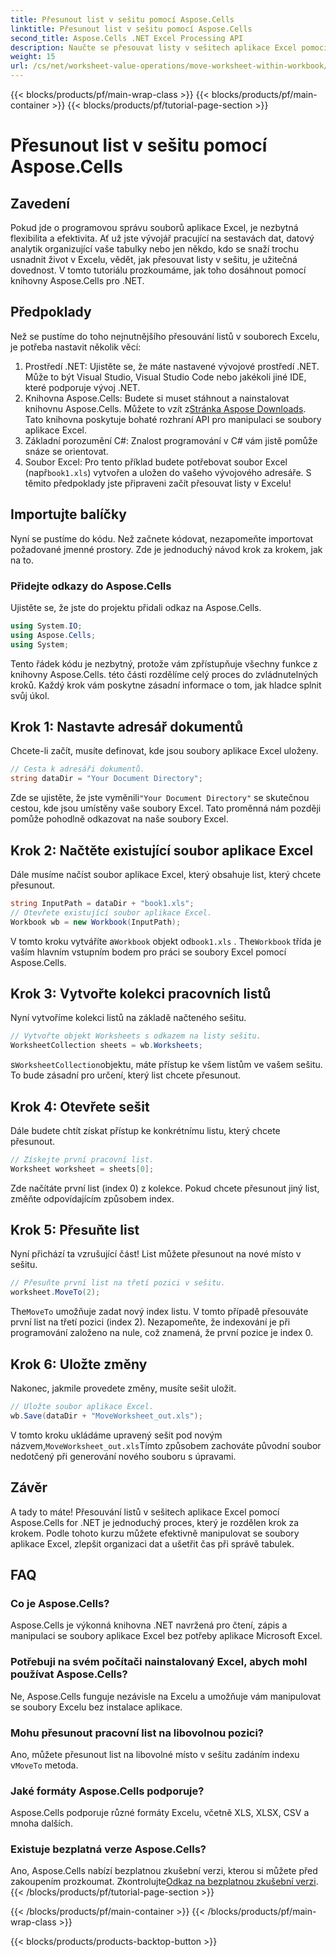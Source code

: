 ```yaml
---
title: Přesunout list v sešitu pomocí Aspose.Cells
linktitle: Přesunout list v sešitu pomocí Aspose.Cells
second_title: Aspose.Cells .NET Excel Processing API
description: Naučte se přesouvat listy v sešitech aplikace Excel pomocí Aspose.Cells for .NET pomocí tohoto podrobného kurzu. Vylepšete správu souborů Excel.
weight: 15
url: /cs/net/worksheet-value-operations/move-worksheet-within-workbook/
---
```


{{< blocks/products/pf/main-wrap-class >}}
{{< blocks/products/pf/main-container >}}
{{< blocks/products/pf/tutorial-page-section >}}

# Přesunout list v sešitu pomocí Aspose.Cells

## Zavedení
Pokud jde o programovou správu souborů aplikace Excel, je nezbytná flexibilita a efektivita. Ať už jste vývojář pracující na sestavách dat, datový analytik organizující vaše tabulky nebo jen někdo, kdo se snaží trochu usnadnit život v Excelu, vědět, jak přesouvat listy v sešitu, je užitečná dovednost. V tomto tutoriálu prozkoumáme, jak toho dosáhnout pomocí knihovny Aspose.Cells pro .NET. 
## Předpoklady
Než se pustíme do toho nejnutnějšího přesouvání listů v souborech Excelu, je potřeba nastavit několik věcí:
1. Prostředí .NET: Ujistěte se, že máte nastavené vývojové prostředí .NET. Může to být Visual Studio, Visual Studio Code nebo jakékoli jiné IDE, které podporuje vývoj .NET.
2. Knihovna Aspose.Cells: Budete si muset stáhnout a nainstalovat knihovnu Aspose.Cells. Můžete to vzít z[Stránka Aspose Downloads](https://releases.aspose.com/cells/net/). Tato knihovna poskytuje bohaté rozhraní API pro manipulaci se soubory aplikace Excel.
3. Základní porozumění C#: Znalost programování v C# vám jistě pomůže snáze se orientovat.
4.  Soubor Excel: Pro tento příklad budete potřebovat soubor Excel (např`book1.xls`) vytvořen a uložen do vašeho vývojového adresáře.
S těmito předpoklady jste připraveni začít přesouvat listy v Excelu!
## Importujte balíčky 
Nyní se pustíme do kódu. Než začnete kódovat, nezapomeňte importovat požadované jmenné prostory. Zde je jednoduchý návod krok za krokem, jak na to.
### Přidejte odkazy do Aspose.Cells
Ujistěte se, že jste do projektu přidali odkaz na Aspose.Cells.
```csharp
using System.IO;
using Aspose.Cells;
using System;
```
Tento řádek kódu je nezbytný, protože vám zpřístupňuje všechny funkce z knihovny Aspose.Cells.
této části rozdělíme celý proces do zvládnutelných kroků. Každý krok vám poskytne zásadní informace o tom, jak hladce splnit svůj úkol.
## Krok 1: Nastavte adresář dokumentů
Chcete-li začít, musíte definovat, kde jsou soubory aplikace Excel uloženy.
```csharp
// Cesta k adresáři dokumentů.
string dataDir = "Your Document Directory";
```
 Zde se ujistěte, že jste vyměnili`"Your Document Directory"` se skutečnou cestou, kde jsou umístěny vaše soubory Excel. Tato proměnná nám později pomůže pohodlně odkazovat na naše soubory Excel.
## Krok 2: Načtěte existující soubor aplikace Excel
Dále musíme načíst soubor aplikace Excel, který obsahuje list, který chcete přesunout.
```csharp
string InputPath = dataDir + "book1.xls";
// Otevřete existující soubor aplikace Excel.
Workbook wb = new Workbook(InputPath);
```
 V tomto kroku vytváříte a`Workbook` objekt od`book1.xls` . The`Workbook` třída je vaším hlavním vstupním bodem pro práci se soubory Excel pomocí Aspose.Cells.
## Krok 3: Vytvořte kolekci pracovních listů
Nyní vytvoříme kolekci listů na základě načteného sešitu.
```csharp
// Vytvořte objekt Worksheets s odkazem na listy sešitu.
WorksheetCollection sheets = wb.Worksheets;
```
 s`WorksheetCollection`objektu, máte přístup ke všem listům ve vašem sešitu. To bude zásadní pro určení, který list chcete přesunout.
## Krok 4: Otevřete sešit
Dále budete chtít získat přístup ke konkrétnímu listu, který chcete přesunout.
```csharp
// Získejte první pracovní list.
Worksheet worksheet = sheets[0];
```
Zde načítáte první list (index 0) z kolekce. Pokud chcete přesunout jiný list, změňte odpovídajícím způsobem index.
## Krok 5: Přesuňte list
Nyní přichází ta vzrušující část! List můžete přesunout na nové místo v sešitu.
```csharp
// Přesuňte první list na třetí pozici v sešitu.
worksheet.MoveTo(2);
```
 The`MoveTo` umožňuje zadat nový index listu. V tomto případě přesouváte první list na třetí pozici (index 2). Nezapomeňte, že indexování je při programování založeno na nule, což znamená, že první pozice je index 0.
## Krok 6: Uložte změny
Nakonec, jakmile provedete změny, musíte sešit uložit.
```csharp
// Uložte soubor aplikace Excel.
wb.Save(dataDir + "MoveWorksheet_out.xls");
```
 V tomto kroku ukládáme upravený sešit pod novým názvem,`MoveWorksheet_out.xls`Tímto způsobem zachováte původní soubor nedotčený při generování nového souboru s úpravami.
## Závěr
A tady to máte! Přesouvání listů v sešitech aplikace Excel pomocí Aspose.Cells for .NET je jednoduchý proces, který je rozdělen krok za krokem. Podle tohoto kurzu můžete efektivně manipulovat se soubory aplikace Excel, zlepšit organizaci dat a ušetřit čas při správě tabulek.
## FAQ
### Co je Aspose.Cells?  
Aspose.Cells je výkonná knihovna .NET navržená pro čtení, zápis a manipulaci se soubory aplikace Excel bez potřeby aplikace Microsoft Excel.
### Potřebuji na svém počítači nainstalovaný Excel, abych mohl používat Aspose.Cells?  
Ne, Aspose.Cells funguje nezávisle na Excelu a umožňuje vám manipulovat se soubory Excelu bez instalace aplikace.
### Mohu přesunout pracovní list na libovolnou pozici?  
 Ano, můžete přesunout list na libovolné místo v sešitu zadáním indexu v`MoveTo` metoda.
### Jaké formáty Aspose.Cells podporuje?  
Aspose.Cells podporuje různé formáty Excelu, včetně XLS, XLSX, CSV a mnoha dalších.
### Existuje bezplatná verze Aspose.Cells?  
Ano, Aspose.Cells nabízí bezplatnou zkušební verzi, kterou si můžete před zakoupením prozkoumat. Zkontrolujte[Odkaz na bezplatnou zkušební verzi](https://releases.aspose.com/).
{{< /blocks/products/pf/tutorial-page-section >}}

{{< /blocks/products/pf/main-container >}}
{{< /blocks/products/pf/main-wrap-class >}}

{{< blocks/products/products-backtop-button >}}
